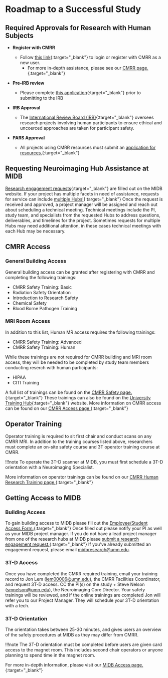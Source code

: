 # Roadmap to a Successful Study


## Required Approvals for Research with Human Subjects
- **Register with CMRR**
    - Follow [this link](https://www.cmrr.umn.edu/access/){:target="_blank"} to login or register with CMRR as a new user.
        - For more in-depth assistance, please see our [CMRR page.](../cmrr/user.md){:target="_blank"}

- **Pre-IRB review**
    - Please complete [this application](https://www.cmrr.umn.edu/preirb/){:target="_blank"} prior to submitting to the IRB

- **IRB Approval**
    - The [International Review Board (IRB)](https://research.umn.edu/units/irb){:target="_blank"} oversees research projects involving human participants to ensure ethical and uncoerced approaches are taken for participant safety.

- **PARS Approval**
    - All projects using CMRR resources must submit an [application for resources.](https://www.cmrr.umn.edu/newuser/pars_overview.php){:target="_blank"}

## Requesting Neuroimaging Hub Assistance at MIDB
[Research engagement requests](https://midb.umn.edu/research-services/engage-midb-service-hubs/process-engagement-request){:target="_blank"} are filled out on the MIDB website. If your project has multiple facets in need of assistance, requests for service can include [multiple Hubs!](../start/midb-over.md){:target="_blank"} Once the request is received and approved, a project manager will be assigned and reach out about scheduling a technical meeting. Technical meetings include the PI, study team, and specialists from the requested Hubs to address questions, deliverables, and timelines for the project. Sometimes requests for multiple Hubs may need additional attention, in these cases technical meetings with each Hub may be necessary.

## CMRR Access

### General Building Access
General building access can be granted after registering with CMRR and completing the following trainings:

- CMRR Safety Training: Basic
- Radiation Safety Orientation
- Introduction to Research Safety
- Chemical Safety
- Blood Borne Pathogen Training

### MRI Room Access
In addition to this list, Human MR access requires the following trainings:

- CMRR Safety Training: Advanced 
- CMRR Safety Training: Human

While these trainings are not required for CMRR building and MRI room access, they will be needed to be completed by study team members conducting reserch with human participants:

- HIPAA
- CITI Training

A full list of trainings can be found on the [CMRR Safety page.](https://www.cmrr.umn.edu/safety/){:target="_blank"} These trainings can also be found on the [University Training Hub](https://training.umn.edu/){:target="_blank"} website.
More information on CMRR access can be found on our [CMRR Access page.](../cmrr/user.md){:target="_blank"}

## Operator Training
Operator training is required to sit first chair and conduct scans on any CMRR MRI. In addition to the training courses listed above, researchers must complete an on-site safety course and 3T operator training course at CMRR.

!!!note
    To operate the 3T-D scanner at MIDB, you must first schedule a 3T-D orientation with a Neuroimaging Specialist.

More information on operator trainings can be found on our [CMRR Human Research Training page.](../cmrr/operator.md){:target="_blank"}

## Getting Access to MIDB
### Building Access
To gain building access to MIDB please fill out the [Employee/Student Access Form.](https://facilities.umn.edu/our-services/research-facility-support-services-rfss/rfss-building-access/rfss-research-building){:target="_blank"} Once filled out please notify your PI as well as your MIDB project manager. If you do not have a lead project manager from one of the research hubs at MIDB please [submit a research engagement request.](https://midb.umn.edu/research-services/engage-midb-service-hubs/process-engagement-request){:target="_blank"} If you've already submitted an engagement request, please email midbresearch@umn.edu.

### 3T-D Access
Once you have completed the CMRR required training, email your training record to Jon Lem (lem00006@umn.edu), the CMRR Facilities Coordinator, and request 3T-D access. CC the PI(s) on the study + Steve Nelson (smnelson@umn.edu), the Neuroimaging Core Director. Your safety trainings will be reviewed, and if the online trainings are completed Jon will refer you to our Project Manager. They will schedule your 3T-D orientation with a tech.

### 3T-D Orientation
The orientation takes between 25-30 minutes, and gives users an overview of the safety procedures at MIDB as they may differ from CMRR.

!!!note
    The 3T-D orientation must be completed before users are given card access to the magnet room. This includes second chair operators or anyone planning to spend time in the magnet room. 

For more in-depth information, please visit our [MIDB Access page.](../midb/midbaccess.md){:target="_blank"}

